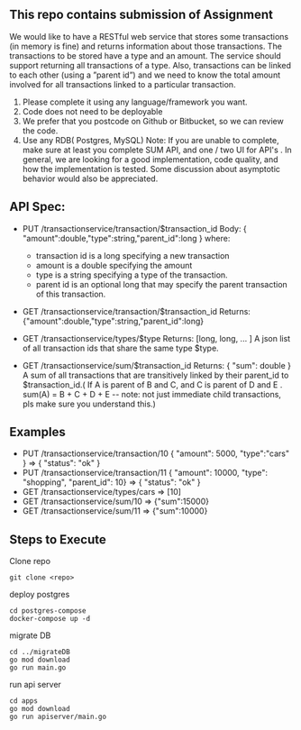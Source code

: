 This repo contains submission of Assignment
-
We would like to have a RESTful web service that stores some transactions (in memory is fine) and
returns information about those transactions. The transactions to be stored have a type and an
amount. The service should support returning all transactions of a type. Also, transactions can be
linked to each other (using a ”parent id”) and we need to know the total amount involved for all
transactions linked to a particular transaction.
1. Please complete it using any language/framework you want.
2. Code does not need to be deployable
3. We prefer that you postcode on Github or Bitbucket, so we can review the code.
4. Use any RDB( Postgres, MySQL)
Note: If you are unable to complete, make sure at least you complete SUM API, and one / two UI for
API's .
In general, we are looking for a good implementation, code quality, and how the implementation is
tested. Some discussion about asymptotic behavior would also be appreciated.

API Spec:
--
- PUT /transactionservice/transaction/$transaction_id Body:
{ "amount":double,"type":string,"parent_id":long } where:
  - transaction id is a long specifying a new transaction
  - amount is a double specifying the amount
  - type is a string specifying a type of the transaction.
  - parent id is an optional long that may specify the parent transaction of this transaction.

- GET /transactionservice/transaction/$transaction_id Returns:
{"amount":double,"type":string,"parent_id":long}

- GET /transactionservice/types/$type Returns: [long, long, ... ] A json list of all transaction ids that share
the same type $type.

- GET /transactionservice/sum/$transaction_id Returns: { "sum": double } A sum of all transactions that
are transitively linked by their parent_id to $transaction_id.( If A is parent of B and C, and C is parent
of D and E . sum(A) = B + C + D + E -- note: not just immediate child transactions, pls make sure you
understand this.)

Examples
--
- PUT /transactionservice/transaction/10 { "amount": 5000, "type":"cars" } => { "status": "ok" }
- PUT /transactionservice/transaction/11 { "amount": 10000, "type": "shopping", "parent_id": 10} => {
"status": "ok" }
- GET /transactionservice/types/cars => [10]
- GET /transactionservice/sum/10 => {"sum":15000}
- GET /transactionservice/sum/11 => {"sum":10000}


Steps to Execute
-
Clone repo
```
git clone <repo>
```
deploy postgres
```
cd postgres-compose
docker-compose up -d
```
migrate DB
```
cd ../migrateDB
go mod download
go run main.go
```
run api server
```
cd apps
go mod download
go run apiserver/main.go
```